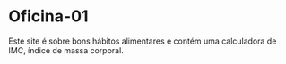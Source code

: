 # Oficina-01
Este site é sobre bons hábitos alimentares e contém uma calculadora de IMC, índice de massa corporal.
